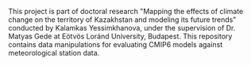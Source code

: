 This project is part of doctoral research "Mapping the effects of climate change on the territory of Kazakhstan and modeling its future trends" conducted by Kalamkas Yessimkhanova, under the supervision of Dr. Matyas Gede at Eötvös Loránd University, Budapest.
This repository contains data manipulations for evaluating CMIP6 models against meteorological station data.
